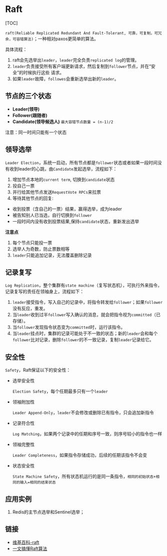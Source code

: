 # Raft

[TOC]



`raft(Reliable Replicated Redundant And Fault-Tolerant, 可靠，可复制，可冗余，可容错算法)`；一种相对paxos更简单的算法。

具体流程：

1. raft会先选举出`leader`，`leader`完全负责`replicated log`的管理。
2. `leader`负责接受所有客户端更新请求，然后复制到`follower`节点，并在“安全”的时候执行这些
   请求。
3. 如果`leader`故障，`followes`会重新选举出新的`leader`。

## 节点的三个状态

* **Leader(领导)**
* **Follower(跟随者)**
* **Candidate(领导候选人)**
`最大容错节点数量 = (n-1)/2`

注意：同一时间只能有一个状态



## 领导选举

`Leader Election`，系统一启动，所有节点都是`follower`状态或者如果一段时间没有收到leader的心跳，由`Candidate`发起选举，流程如下：

1. 增加节点本地的`current term`, 切换到`candidate`状态
2. 投自己一票
3. 并行给其他节点发送`RequestVote RPCs`来拉票
4. 等待其他节点的回复:
  - 收到投票（含自己的一票）结果，赢得选举，成为leader
  - 被告知别人已当选，自行切换到`follower`
  - 一段时间内没有收到投票结果,保持`candidate`状态，重新发出选举

**注意点**

1. 每个节点只能投一票
2. 选举人为奇数，防止票数相等
3. `leader`只能追加记录，无法覆盖删除记录



## 记录复写

`Log Replication`，整个集群有`state machine`（复写状态机），可执行外来指令，记录复写的责任在领袖身上，流程如下：

1. `leader`接受指令，写入自己的记录中，将指令转发给`follower`；如果`follower`没有反应，重发。
2. 当`leader`收到过半`follower`写入确认的消息，就会把指令视为`committed`（已存储）。
3. 当`follower`发现指令状态变为`committed`时，运行该指令。
4. 当`leader`挂点时，集群的记录可能处于不一致的状态；新的`leader`会和每个`follower`比对记录，删除`follower`的不一致记录，复制`leader`记录给它。



## 安全性

`Safety`，Raft保证以下的安全性：

- 选举安全性

  `Election Safety`，每个任期最多只有一个`leader`

- 领袖附加性

  `Leader Append-Only`，`leader`不会修改或删除已有指令，只会追加新指令

- 记录符合性

  `Log Matching`，如果两个记录中的任期和序号一致，则序号较小的指令也一样

- 领袖完整性

  `Leader Completeness`，如果指令存储成功，后续的任期该指令不会变

- 状态安全性

  `State Machine Safety`，所有状态机运行的是同一条指令，`相同的初始状态+相同的输入=相同的结束状态`



## 应用实例

1. Redis的主节点选举和Sentinel选举；



## 链接

- [维基百科-raft](https://zh.wikipedia.org/wiki/Raft)
- [一文搞懂Raft算法](raft.md)


